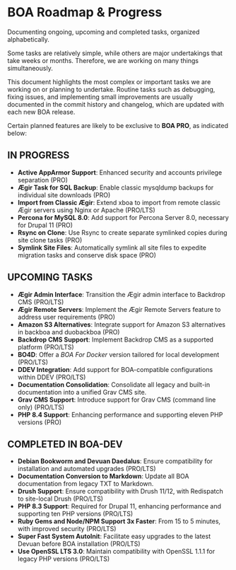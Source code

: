 # BOA Roadmap & Progress

Documenting ongoing, upcoming and completed tasks, organized alphabetically.

Some tasks are relatively simple, while others are major undertakings that take weeks or months. Therefore, we are working on many things simultaneously.

This document highlights the most complex or important tasks we are working on or planning to undertake. Routine tasks such as debugging, fixing issues, and implementing small improvements are usually documented in the commit history and changelog, which are updated with each new BOA release.

Certain planned features are likely to be exclusive to **BOA PRO**, as indicated below:

## IN PROGRESS

- **Active AppArmor Support**: Enhanced security and accounts privilege separation (PRO)
- **Ægir Task for SQL Backup**: Enable classic mysqldump backups for individual site downloads (PRO)
- **Import from Classic Ægir**: Extend xboa to import from remote classic Ægir servers using Nginx or Apache (PRO/LTS)
- **Percona for MySQL 8.0**: Add support for Percona Server 8.0, necessary for Drupal 11 (PRO)
- **Rsync on Clone**: Use Rsync to create separate symlinked copies during site clone tasks (PRO)
- **Symlink Site Files**: Automatically symlink all site files to expedite migration tasks and conserve disk space (PRO)

## UPCOMING TASKS

- **Ægir Admin Interface**: Transition the Ægir admin interface to Backdrop CMS (PRO/LTS)
- **Ægir Remote Servers**: Implement the Ægir Remote Servers feature to address user requirements (PRO)
- **Amazon S3 Alternatives**: Integrate support for Amazon S3 alternatives in backboa and duobackboa (PRO)
- **Backdrop CMS Support**: Implement Backdrop CMS as a supported platform (PRO/LTS)
- **BO4D**: Offer a *BOA For Docker* version tailored for local development (PRO/LTS)
- **DDEV Integration**: Add support for BOA-compatible configurations within DDEV (PRO/LTS)
- **Documentation Consolidation**: Consolidate all legacy and built-in documentation into a unified Grav CMS site.
- **Grav CMS Support**: Introduce support for Grav CMS (command line only) (PRO/LTS)
- **PHP 8.4 Support**: Enhancing performance and supporting eleven PHP versions (PRO)

## COMPLETED IN BOA-DEV

- **Debian Bookworm and Devuan Daedalus**: Ensure compatibility for installation and automated upgrades (PRO/LTS)
- **Documentation Conversion to Markdown**: Update all BOA documentation from legacy TXT to Markdown.
- **Drush Support**: Ensure compatibility with Drush 11/12, with Redispatch to site-local Drush (PRO/LTS)
- **PHP 8.3 Support**: Required for Drupal 11, enhancing performance and supporting ten PHP versions (PRO/LTS)
- **Ruby Gems and Node/NPM Support 3x Faster**: From 15 to 5 minutes, with improved security (PRO/LTS)
- **Super Fast System AutoInit**: Facilitate easy upgrades to the latest Devuan before BOA installation (PRO/LTS)
- **Use OpenSSL LTS 3.0**: Maintain compatibility with OpenSSL 1.1.1 for legacy PHP versions (PRO/LTS)

